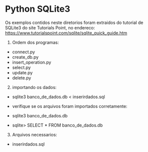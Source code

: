 Python SQLite3
==============

Os exemplos contidos neste diretorios foram extraidos do tutorial de SQLite3 do
site Tutorials Point, no endereco:
https://www.tutorialspoint.com/sqlite/sqlite_quick_guide.htm

1. Ordem dos programas:
+ connect.py
+ create_db.py
+ insert_operation.py
+ select.py
+ update.py
+ delete.py


2. importando os dados:

+ sqlite3 banco_de_dados.db < inserirdados.sql

+ verifique se os arquivos foram importados corretamente:
+ sqlite3 banco_de_dados.db
+ sqlite> SELECT * FROM banco_de_dados.db

3. Arquivos necessarios:
+ inserirdados.sql
